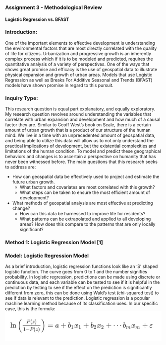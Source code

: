 ### Assignment 3 - Methodological Review
#### Logistic Regression vs. BFAST


### Introduction:
One of the important elements to effective development is understanding the environmental factors that are most directly correlated with the quality of life for citizens. Urbanization and progressive growth is an inherently complex process which if it is to be modeled and predicted, requires the quantitative analysis of a variety of perspectives. One of the ways that shows great promise and efficacy is the use of geospatial data to illustrate physical expansion and growth of urban areas. Models that use Logistic Regression as well as Breaks For Additive Seasonal and Trends (BFAST) models have shown promise in regard to this pursuit. 

### Inquiry Type:
This research question is equal part explanatory, and equally exploratory. My research question revolves around understanding the variables that correlate with urban expansion and development and how much of a causal factor they are. Similar to Geoff West’s book on Scale, there is a certain amount of urban growth that is a product of our structure of the human mind. We live in a time with an unprecedented amount of geospatial data, and being able to utilize this data will allow us to not only understand the practical implications of development, but the existential complexities and limitations of the human condition. To model and predict these geographical behaviors and changes is to ascertain a perspective on humanity that has never been witnessed before. 
The main questions that this research seeks to address are:
- How can geospatial data be effectively used to project and estimate the future urban growth. 
  - What factors and covariates are most correlated with this growth?
  - What steps can be taken to ensure the most efficient amount of development?
- What methods of geospatial analysis are most effective at predicting change?
  - How can this data be harnessed to improve life for residents?
  - What patterns can be extrapolated and applied to all developing areas? How does this compare to the patterns that are only locally significant?

### Method 1: Logistic Regression Model [1]

### Model: Logistic Regression Model
As a brief introduction, logistic regression functions look like an ‘S’ shaped logistic function. The curve goes from 0 to 1 and the number signifies probability. In logistic regression, predictions can be made using discrete or continuous data, and each variable can be tested to see if it is helpful in the prediction by testing to see if the effect on the prediction is significantly different from zero, this can be done using Wald’s test (chi-squared test) to see if data is relevant to the prediction. Logistic regression is a popular machine learning method because of its classification uses. In our specific case, this is the formula:
![Example Image](/Images/LogReg.png)<!-- .element height="50%" width="50%" -->
